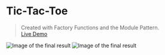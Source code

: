 # Tic-Tac-Toe

> Created with Factory Functions and the Module Pattern.\
[Live Demo](https://constantinginga.github.io/tic-tac-toe/)

![Image of the final result](https://i.imgur.com/9hSZazl.png)
![Image of the final result](https://i.imgur.com/N4SenG0.png)
